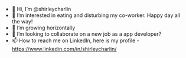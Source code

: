 - 👋 Hi, I’m @shirleycharlin
- 👀 I’m interested in eating and disturbing my co-worker. Happy day all the way!
- 🌱 I’m growing horizontally
- 💞️ I’m looking to collaborate on a new job as a app developer?
- 📫 How to reach me on LinkedIn, here is my profile - https://www.linkedin.com/in/shirleycharlin/

<!---
shirleycharlin/shirleycharlin is a ✨ special ✨ repository because its `README.md` (this file) appears on your GitHub profile.
You can click the Preview link to take a look at your changes.
--->
